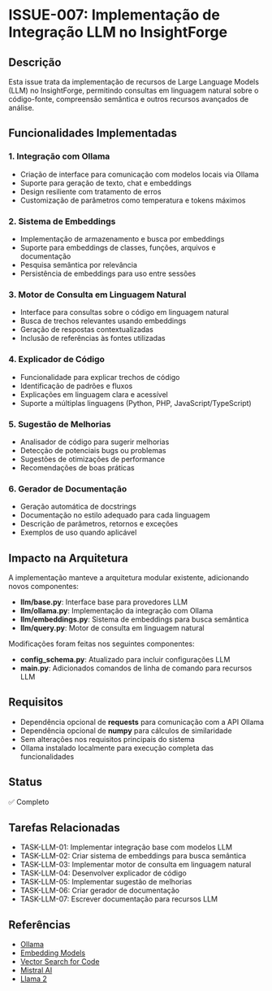 # ISSUE-007: Implementação de Integração LLM no InsightForge

## Descrição
Esta issue trata da implementação de recursos de Large Language Models (LLM) no InsightForge, permitindo consultas em linguagem natural sobre o código-fonte, compreensão semântica e outros recursos avançados de análise.

## Funcionalidades Implementadas

### 1. Integração com Ollama
- Criação de interface para comunicação com modelos locais via Ollama
- Suporte para geração de texto, chat e embeddings
- Design resiliente com tratamento de erros
- Customização de parâmetros como temperatura e tokens máximos

### 2. Sistema de Embeddings
- Implementação de armazenamento e busca por embeddings
- Suporte para embeddings de classes, funções, arquivos e documentação
- Pesquisa semântica por relevância
- Persistência de embeddings para uso entre sessões

### 3. Motor de Consulta em Linguagem Natural
- Interface para consultas sobre o código em linguagem natural
- Busca de trechos relevantes usando embeddings
- Geração de respostas contextualizadas
- Inclusão de referências às fontes utilizadas

### 4. Explicador de Código
- Funcionalidade para explicar trechos de código
- Identificação de padrões e fluxos
- Explicações em linguagem clara e acessível
- Suporte a múltiplas linguagens (Python, PHP, JavaScript/TypeScript)

### 5. Sugestão de Melhorias
- Analisador de código para sugerir melhorias
- Detecção de potenciais bugs ou problemas
- Sugestões de otimizações de performance
- Recomendações de boas práticas

### 6. Gerador de Documentação
- Geração automática de docstrings
- Documentação no estilo adequado para cada linguagem
- Descrição de parâmetros, retornos e exceções
- Exemplos de uso quando aplicável

## Impacto na Arquitetura
A implementação manteve a arquitetura modular existente, adicionando novos componentes:
- **llm/base.py**: Interface base para provedores LLM
- **llm/ollama.py**: Implementação da integração com Ollama
- **llm/embeddings.py**: Sistema de embeddings para busca semântica
- **llm/query.py**: Motor de consulta em linguagem natural

Modificações foram feitas nos seguintes componentes:
- **config_schema.py**: Atualizado para incluir configurações LLM
- **main.py**: Adicionados comandos de linha de comando para recursos LLM

## Requisitos
- Dependência opcional de **requests** para comunicação com a API Ollama
- Dependência opcional de **numpy** para cálculos de similaridade
- Sem alterações nos requisitos principais do sistema
- Ollama instalado localmente para execução completa das funcionalidades

## Status
✅ Completo

## Tarefas Relacionadas
- TASK-LLM-01: Implementar integração base com modelos LLM
- TASK-LLM-02: Criar sistema de embeddings para busca semântica
- TASK-LLM-03: Implementar motor de consulta em linguagem natural
- TASK-LLM-04: Desenvolver explicador de código
- TASK-LLM-05: Implementar sugestão de melhorias
- TASK-LLM-06: Criar gerador de documentação
- TASK-LLM-07: Escrever documentação para recursos LLM

## Referências
- [Ollama](https://ollama.ai/)
- [Embedding Models](https://platform.openai.com/docs/guides/embeddings)
- [Vector Search for Code](https://huggingface.co/blog/vector-search)
- [Mistral AI](https://mistral.ai/)
- [Llama 2](https://ai.meta.com/llama/)